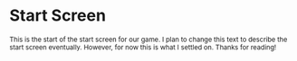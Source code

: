 # Start Screen

<sub>This is the start of the start screen for our game. I plan to change this text to describe the start screen eventually. However, for now this is what I settled on. Thanks for reading!</sub>
